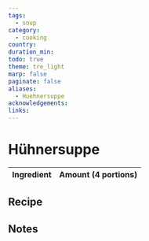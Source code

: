 ```yaml
---
tags:
  - soup
category:
  - cooking
country: 
duration_min: 
todo: true
theme: tre_light
marp: false
paginate: false
aliases:
  - Huehnersuppe
acknowledgements: 
links:
---
```


# Hühnersuppe

|Ingredient|Amount (4 portions)|
| :- | :- |

## Recipe

## Notes


